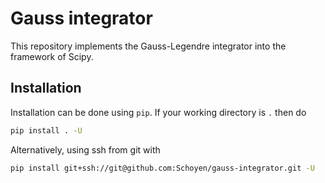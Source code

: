 # Gauss integrator

This repository implements the Gauss-Legendre integrator into the framework of Scipy.

## Installation
Installation can be done using `pip`. If your working directory is `.` then do
```bash
pip install . -U
```
Alternatively, using ssh from git with
```bash
pip install git+ssh://git@github.com:Schoyen/gauss-integrator.git -U
```
